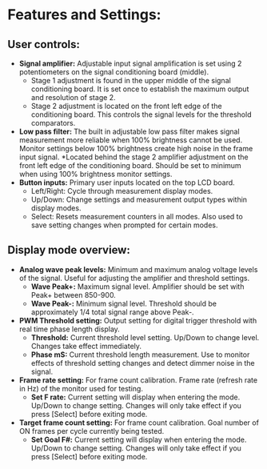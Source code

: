 # Features and Settings: 

## User controls:
* **Signal amplifier:** Adjustable input signal amplification is set using 2 potentiometers on the signal conditioning board (middle). 
	* Stage 1 adjustment is found in the upper middle of the signal conditioning board. It is set once to establish the maximum output and resolution of stage 2. 
	* Stage 2 adjustment is located on the front left edge of the conditioning board. This controls the signal levels for the threshold comparators. 
* **Low pass filter:** The built in adjustable low pass filter makes signal measurement more reliable when 100% brightness cannot be used. Monitor settings below 100% brightness create high noise in the frame input signal. 
	*Located behind the stage 2 amplifier adjustment on the front left edge of the conditioning board. Should be set to minimum when using 100% brightness monitor settings. 
* **Button inputs:** Primary user inputs located on the top LCD board. 
	* Left/Right: Cycle through measurement display modes. 
	* Up/Down: Change settings and measurement output types within display modes. 
	* Select: Resets measurement counters in all modes. Also used to save setting changes when prompted for certain modes. 
	
	
## Display mode overview: 
* **Analog wave peak levels:** Minimum and maximum analog voltage levels of the signal. Useful for adjusting the amplifier and threshold settings.
	* **Wave Peak+:** Maximum signal level. Amplifier should be set with Peak+ between 850-900. 
	* **Wave Peak-:** Minimum signal level. Threshold should be approximately 1/4 total signal range above Peak-. 
* **PWM Threshold setting:** Output setting for digital trigger threshold with real time phase length display.
	* **Threshold:** Current threshold level setting. Up/Down to change level. Changes take effect immediately. 
	* **Phase mS:** Current threshold length measurement. Use to monitor effects of threshold setting changes and detect dimmer noise in the signal. 
* **Frame rate setting:**  For frame count calibration. Frame rate (refresh rate in Hz) of the monitor used for testing. 
	* **Set F rate:** Current setting will display when entering the mode. Up/Down to change setting. Changes will only take effect if you press [Select] before exiting mode. 
* **Target frame count setting:**  For frame count calibration. Goal number of ON frames per cycle currently being tested. 
	* **Set Goal F#:** Current setting will display when entering the mode. Up/Down to change setting. Changes will only take effect if you press [Select] before exiting mode.
